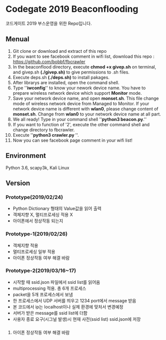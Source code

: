 # Codegate 2019 Beaconflooding

코드게이트 2019 부스운영을 위한 Repo입니다.

## Menual

1. Git clone or download and extract of this repo
2. If you want to see facebook comment in wifi list, download this repo : https://github.com/bobbf/fbcrawler
3. In the beaconflood directory, execute **chmod +x givep.sh** on terminal, and givep.sh **(./givep.sh)** to give permissions to .sh files.
4. Execute deps.sh **(./deps.sh)** to install pakages. 
5. After librarys are installed, open the command shell.
6. Type ''**iwconfig**'' to know your nework device name. You have to prepare wireless network device which support  **Monitor** mode.
7. Save your network device name, and open **monset.sh**. This file change mode of wireless network device from Managed to Monitor. If your network device name is different with **wlan0**, please change content of **monset.sh**. Change from **wlan0** to your network device name at all part.
8. We all ready! Type in your command shell ''**python3 beacon.py**.''
9. If you want to function of '2', execute the other command shell and change directory to fbcrawler.
10. Execute ''**python3 crawler.py <your facebook token>**''.
11. Now you can see facebook page comment in your wifi list!

## Environment

Python 3.6, scapy3k, Kali Linux

## Version

### Prototype(2019/02/24)
* Python Dictionary 형태의 Value값을 읽어 출력
* 객체지향 X, 멀티프로세싱 적용 X
* 아이폰에서 정상작동 되는지

### Prototype-1(2019/02/26)

* 객체지향 적용
* 멀티프로세싱 일부 적용
* 아이폰 정상작동 여부 해결 바람

### Prototype-2(2019/03/16~17)

* 시작할 때 ssid.json 파일에서 ssid list를 읽어옴
* multiprocessing 적용. 총 6개 프로세스
* packet을 5개 프로세스에서 보냄
* 한 프로세스에서 UDP 서버를 띄우고 1234 port에서 message 받음
* 본 코드에서 ip는 localhost이나 실제 환경에 맞처서 변경예정
* 서버가 받은 message를 ssid list에 더함
* 사용자 종료 요구(시그널 발생)시 현재 사전(ssid list) ssid.json에 저장

### <issue>
1. 아이폰 정상작동 여부 해결 바람

